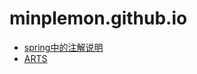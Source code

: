 # minplemon.github.io
- [spring中的注解说明](https://minplemon.github.io/blog/site/Annotation/@Component和@Bean的区别/)
- [ARTS](https://minplemon.github.io/blog/site/ARTS/weeks-001/)
